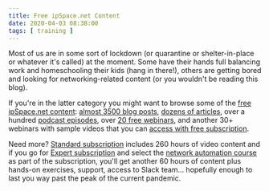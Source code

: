 ```yaml
---
title: Free ipSpace.net Content
date: 2020-04-03 08:38:00
tags: [ training ]
---
```

Most of us are in some sort of lockdown (or quarantine or shelter-in-place or whatever it's called) at the moment. Some have their hands full balancing work and homeschooling their kids (hang in there!), others are getting bored and looking for networking-related content (or you wouldn't be reading this blog).

If you're in the latter category you might want to browse some of the [free ipSpace.net content](https://www.ipspace.net/Free):   [almost 3500 blog posts](/), [dozens of articles](/kb), over a hundred [podcast episodes](https://www.ipspace.net/Podcast/Software_Gone_Wild/), over [20 free webinars](https://www.ipspace.net/Subscription/Free), and another 30+ webinars with sample videos that you can [access with free subscription](https://www.ipspace.net/Subscription/Free).

Need more? [Standard subscription](https://www.ipspace.net/Subscription/) includes 260 hours of video content and if you go for [Expert subscription](https://www.ipspace.net/Subscription/Individual) and select the [network automation course](https://www.ipspace.net/Building_Network_Automation_Solutions) as part of the subscription, you'll get another 60 hours of content plus hands-on exercises, support, access to Slack team... hopefully enough to last you way past the peak of the current pandemic.